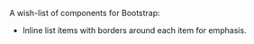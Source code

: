 A wish-list of components for Bootstrap:
- Inline list items with borders around each item for emphasis.